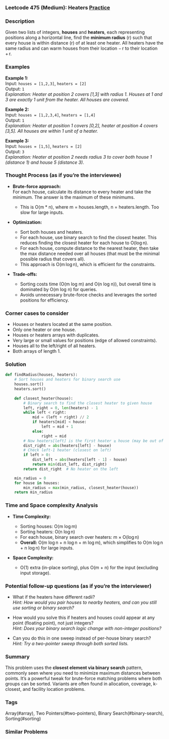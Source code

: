 ### Leetcode 475 (Medium): Heaters [Practice](https://leetcode.com/problems/heaters)

### Description  
Given two lists of integers, **houses** and **heaters**, each representing positions along a horizontal line, find the **minimum radius** \(r\) such that every house is within distance \(r\) of at least one heater. All heaters have the same radius and can warm houses from their location − r to their location + r.

### Examples  

**Example 1:**  
Input: `houses = [1,2,3]`, `heaters = [2]`  
Output: `1`  
*Explanation: Heater at position 2 covers [1,3] with radius 1. Houses at 1 and 3 are exactly 1 unit from the heater. All houses are covered.*

**Example 2:**  
Input: `houses = [1,2,3,4]`, `heaters = [1,4]`  
Output: `1`  
*Explanation: Heater at position 1 covers [0,2], heater at position 4 covers [3,5]. All houses are within 1 unit of a heater.*

**Example 3:**  
Input: `houses = [1,5]`, `heaters = [2]`  
Output: `3`  
*Explanation: Heater at position 2 needs radius 3 to cover both house 1 (distance 1) and house 5 (distance 3).*

### Thought Process (as if you’re the interviewee)  
- **Brute-force approach:**  
    For each house, calculate its distance to every heater and take the minimum. The answer is the maximum of these minimums.  
    - This is O(m \* n), where m = houses.length, n = heaters.length. Too slow for large inputs.

- **Optimization:**  
    - Sort both houses and heaters.  
    - For each house, use binary search to find the closest heater. This reduces finding the closest heater for each house to O(log n).  
    - For each house, compute distance to the nearest heater, then take the max distance needed over all houses (that must be the minimal possible radius that covers all).  
    - This approach is O(m log n), which is efficient for the constraints.

- **Trade-offs:**  
    - Sorting costs time (O(m log m) and O(n log n)), but overall time is dominated by O(m log n) for queries.
    - Avoids unnecessary brute-force checks and leverages the sorted positions for efficiency.

### Corner cases to consider  
- Houses or heaters located at the same position.
- Only one heater or one house.
- Houses or heaters arrays with duplicates.
- Very large or small values for positions (edge of allowed constraints).
- Houses all to the left/right of all heaters.
- Both arrays of length 1.

### Solution

```python
def findRadius(houses, heaters):
    # Sort houses and heaters for binary search use
    houses.sort()
    heaters.sort()
    
    def closest_heater(house):
        # Binary search to find the closest heater to given house
        left, right = 0, len(heaters) - 1
        while left < right:
            mid = (left + right) // 2
            if heaters[mid] < house:
                left = mid + 1
            else:
                right = mid
        # Now heaters[left] is the first heater ≥ house (may be out of bounds)
        dist_right = abs(heaters[left] - house)
        # Check left-1 heater (closest on left)
        if left > 0:
            dist_left = abs(heaters[left - 1] - house)
            return min(dist_left, dist_right)
        return dist_right  # No heater on the left

    min_radius = 0
    for house in houses:
        min_radius = max(min_radius, closest_heater(house))
    return min_radius
```

### Time and Space complexity Analysis  

- **Time Complexity:**  
    - Sorting houses: O(m log m)  
    - Sorting heaters: O(n log n)  
    - For each house, binary search over heaters: m × O(log n)  
    - **Overall:** O(m log n + n log n + m log m), which simplifies to O(m log n + n log n) for large inputs.

- **Space Complexity:**  
    - O(1) extra (in-place sorting), plus O(m + n) for the input (excluding input storage).

### Potential follow-up questions (as if you’re the interviewer)  

- What if the heaters have different radii?  
  *Hint: How would you pair houses to nearby heaters, and can you still use sorting or binary search?*

- How would you solve this if heaters and houses could appear at any point (floating point), not just integers?  
  *Hint: Does your binary search logic change with non-integer positions?*

- Can you do this in one sweep instead of per-house binary search?  
  *Hint: Try a two-pointer sweep through both sorted lists.*

### Summary
This problem uses the **closest element via binary search** pattern, commonly seen where you need to minimize maximum distances between points. It’s a powerful tweak for brute-force matching problems where both groups can be sorted. Variants are often found in allocation, coverage, k-closest, and facility location problems.

### Tags
Array(#array), Two Pointers(#two-pointers), Binary Search(#binary-search), Sorting(#sorting)

### Similar Problems
